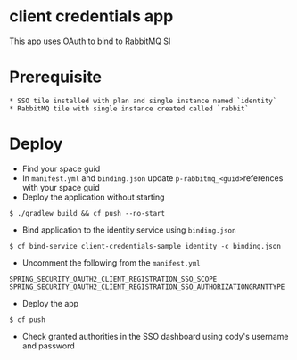 # client credentials app
This app uses OAuth to bind to RabbitMQ SI

# Prerequisite
    * SSO tile installed with plan and single instance named `identity`
    * RabbitMQ tile with single instance created called `rabbit`

# Deploy

* Find your space guid
* In `manifest.yml` and `binding.json` update `p-rabbitmq_<guid>`references with your space guid 
* Deploy the application without starting

```
$ ./gradlew build && cf push --no-start
```
* Bind application to the identity service using `binding.json`
```
$ cf bind-service client-credentials-sample identity -c binding.json
```
* Uncomment the following from the `manifest.yml`
```
SPRING_SECURITY_OAUTH2_CLIENT_REGISTRATION_SSO_SCOPE
SPRING_SECURITY_OAUTH2_CLIENT_REGISTRATION_SSO_AUTHORIZATIONGRANTTYPE
```

* Deploy the app

```
$ cf push
```

* Check granted authorities in the SSO dashboard using cody's username and password